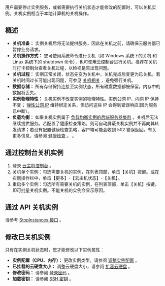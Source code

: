 用户需要停止实例服务，或者需要执行关机状态才能修改的配置时，可以关机实例。关机实例相当于本地计算机的关机操作。

## 概述
 - **关机准备：** 实例关机后将无法提供服务，因此在关机之前，请确保云服务器已暂停业务请求。
 - **关机操作方式：** 您可使用系统命令进行关机（如 Windows 系统下的关机 和 Linux 系统下的 shutdown 命令），也可使用云控制台进行关机。推荐在关机时打卡控制台查看关机过程，以检视是否出现问题。
 - **关机过程：** 实例正常关闭，状态先变为关机中，关机完成后变更为已关机。若关机时间过长可能出现问题，可参见  [关机相关](/doc/product/213/2917) ，避免强行关机。
 - **数据存储：** 所有存储保持连接至实例状态，所有磁盘数据都被保留。内存中的数据将丢失。
 - **实例物理特性：** 关机实例不改变实例的物理特性。实例公网 IP、内网 IP 保持不变； [弹性公网 IP](/doc/product/213/5733) 维持绑定关系，但访问这些 IP 会得到错误响应(因为服务已中断）。
 - **负载均衡：** 如果关机实例属于 [负载均衡实例的后端服务器集群](/doc/product/214/6095) ，关机后无法继续提供服务。若配置了健康检查策略，则可自动屏蔽关机实例并不再向其转发请求；若没有配置健康检查策略，客户端可能会收到 502 错误返回。有关更多信息，请参阅 [健康检查](/doc/product/214/3394) 。
 。

## 通过控制台关机实例
 1. 登录 [云主机控制台](http://console.tcecqpoc.fsphere.cn/cvm/) 。
 2. 关机单个实例：勾选需要关机的实例，在列表顶部，单击【关机】按键。或在右侧操作栏中，单击【更多】-【云主机状态】-【关机】。
 3. 重启多个实例：勾选所有需要关机的实例，在列表顶部，单击【关机】按键。即可批量关机实例。不能关机的实例会显示原因。

## 通过 API 关机实例
请参考 [StopInstances 接口](/doc/product/213/9383) 。

## 修改已关机实例
只有在实例关机状态时，您才能修改以下实例属性：
- **实例配置（CPU、内存）：** 更改实例类型，请参阅 [调整实例配置](/doc/product/213/5730) 。
- **已挂载的云硬盘大小：** 调整云硬盘大小，请参阅 [扩容云硬盘](/doc/product/362/5747) 。
- **修改密码：** 请参阅 [登录密码](/doc/product/213/6093) 。
- **加载密钥：** 请参阅 [SSH 密钥](/doc/product/213/6092) 。

